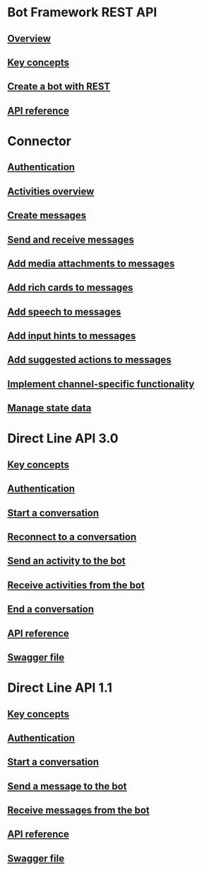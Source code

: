 # Bot Framework REST API
## [Overview](bot-framework-rest-overview.md)
## [Key concepts](bot-framework-rest-connector-concepts.md)
## [Create a bot with REST](~/rest-api/bot-framework-rest-connector-quickstart.md)
## [API reference](bot-framework-rest-connector-api-reference.md)
# Connector
## [Authentication](bot-framework-rest-connector-authentication.md)
## [Activities overview](bot-framework-rest-connector-activities.md)
## [Create messages](bot-framework-rest-connector-create-messages.md)
## [Send and receive messages](bot-framework-rest-connector-send-and-receive-messages.md)
## [Add media attachments to messages](bot-framework-rest-connector-add-media-attachments.md)
## [Add rich cards to messages](bot-framework-rest-connector-add-rich-cards.md)
## [Add speech to messages](bot-framework-rest-connector-text-to-speech.md)
## [Add input hints to messages](bot-framework-rest-connector-add-input-hints.md)
## [Add suggested actions to messages](bot-framework-rest-connector-add-suggested-actions.md)
## [Implement channel-specific functionality](bot-framework-rest-connector-channeldata.md)
## [Manage state data](bot-framework-rest-state.md)
# Direct Line API 3.0
## [Key concepts](bot-framework-rest-direct-line-3-0-concepts.md)
## [Authentication](bot-framework-rest-direct-line-3-0-authentication.md)
## [Start a conversation](bot-framework-rest-direct-line-3-0-start-conversation.md)
## [Reconnect to a conversation](bot-framework-rest-direct-line-3-0-reconnect-to-conversation.md)
## [Send an activity to the bot](bot-framework-rest-direct-line-3-0-send-activity.md)
## [Receive activities from the bot](bot-framework-rest-direct-line-3-0-receive-activities.md)
## [End a conversation](bot-framework-rest-direct-line-3-0-end-conversation.md)
## [API reference](bot-framework-rest-direct-line-3-0-api-reference.md)
## [Swagger file](https://github.com/Microsoft/BotBuilder/blob/master/specs/botframework-protocol/directline-3.0.json)
# Direct Line API 1.1
## [Key concepts](bot-framework-rest-direct-line-1-1-concepts.md)
## [Authentication](bot-framework-rest-direct-line-1-1-authentication.md)
## [Start a conversation](bot-framework-rest-direct-line-1-1-start-conversation.md)
## [Send a message to the bot](bot-framework-rest-direct-line-1-1-send-message.md)
## [Receive messages from the bot](bot-framework-rest-direct-line-1-1-receive-messages.md)
## [API reference](bot-framework-rest-direct-line-1-1-api-reference.md)
## [Swagger file](https://github.com/Microsoft/BotBuilder/blob/master/specs/botframework-protocol/directline-1.1.json)
